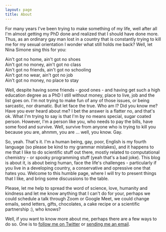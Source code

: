 ```yaml
---
layout: page
title: About
---
```


For many years I've been trying to make something of my life, well after all I'm almost getting my PhD done and realized that I should have done more. Thus, as an ordinary gay man lost in a country that is constantly trying to kill me for my sexual orientation I wonder what still holds me back? Well, let Nina Simone sing this for you: 

<p class="message">
  Ain't got no home, ain't got no shoes<br>
  Ain't got no money, ain't got no class<br>
  Ain't got no friends, ain't got no schooling<br>
  Ain't got no wear, ain't got no job<br>
  Ain't got no money, no place to stay<br>
</p>

Well, despite having some friends - good ones - and having get such a high education degree as a PhD I still without money, place to live, job and the list goes on. I'm not trying to make fun of any of those issues, or being sarcastic, nor dramatic. But let face the true. Who am I? Did you know me? Have you ever heard about me? I bet the answer is a flatter no, and that's ok. What I'm trying to say is that I'm by no means special, sugar coated person. However, I'm a person like you, who needs to pay the bills, have some food and survive. Well, survive from anyone who is trying to kill you because you are, ahnmm, you are ... well, you know. Gay.

So, yeah. That's it. I'm a human being, gay, poor, English is my fourth language (so please be kind to my grammar mistakes), and it happens to me that I like to do scientific stuff out there, mostly related to computational chemistry - or spooky programming stuff (yeah that's a bad joke). This blog is about it, is about being human, face the life's challenges - particularly if you live in a developing country, a conservative and opressive one that hates you. Welcome to this humble page, where I will try to present things that I like, and bring some discussions to the table.

Please, let me help to spread the word of science, love, humanity and kindness and let me know anything that I can't do for your, perhaps we could schedule a talk through Zoom or Google Meet, we could change emails, send letters, gifts, chocolates, a cake recipe or a scientific partnership :), who knows?

Well, if you want to know more about me, perhaps there are a few ways to do so. One is to [follow me on Twitter](https://twitter.com/BarrionuevoMVF) or [sending me an email](manoelvfb@gmail.com).
